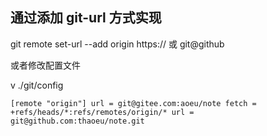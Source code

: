 ## 通过添加 git-url 方式实现

git remote set-url --add origin https:// 或 git@github

或者修改配置文件

v ./git/config

`
[remote "origin"]
	url = git@gitee.com:aoeu/note
	fetch = +refs/heads/*:refs/remotes/origin/*
	url = git@github.com:thaoeu/note.git
` 
